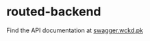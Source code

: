 # routed-backend

Find the API documentation at [swagger.wckd.pk](https://swagger.wckd.pk/?url=https://raw.githubusercontent.com/WeCodePK/routed-backend/refs/heads/main/openapi.yaml)
